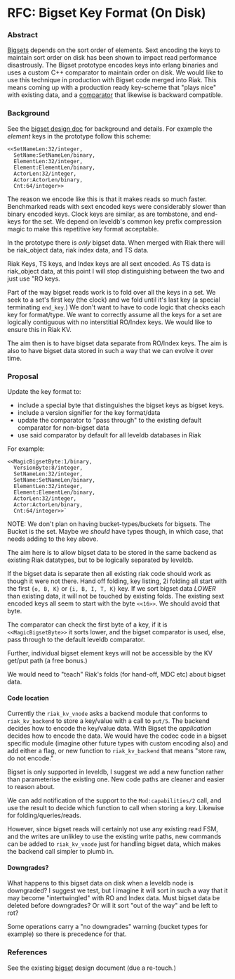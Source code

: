 # RFC: Bigset Key Format (On Disk)

### Abstract

[Bigsets][bigset] depends on the sort order of elements. Sext encoding
the keys to maintain sort order on disk has been shown to impact read
performance disastrously. The Bigset prototype encodes keys into
erlang binaries and uses a custom C++ comparator to maintain order on
disk. We would like to use this technique in production with Bigset
code merged into Riak. This means coming up with a production ready
key-scheme that "plays nice" with existing data, and a
[comparator][comparator] that likewise is backward compatible.

### Background

See the [bigset design doc][bigset] for background and details. For
example the _element_ keys in the prototype follow this scheme:

    <<SetNameLen:32/integer,
      SetName:SetNameLen/binary,
      ElementLen:32/integer,
      Element:ElementLen/binary,
      ActorLen:32/integer,
      Actor:ActorLen/binary,
      Cnt:64/integer>>

The reason we encode like this is that it makes reads so much
faster. Benchmarked reads with sext encoded keys were considerably
slower than binary encoded keys. Clock keys are similar, as are
tombstone, and end-keys for the set. We depend on leveldb's common key
prefix compression magic to make this repetitive key format
acceptable.

In the prototype there is _only_ bigset data. When merged with Riak
there will be riak_object data, riak index data, and TS data.

Riak Keys, TS keys, and Index keys are all sext encoded. As TS data is
riak_object data, at this point I will stop distinguishing between the
two and just use "RO keys.

Part of the way bigset reads work is to fold over all the keys in a
set. We seek to a set's first key (the clock) and we fold until it's
last key (a special terminating `end_key`.) We don't want to have to
code logic that checks each key for format/type. We want to correctly
assume all the keys for a set are logically contiguous with no
interstitial RO/Index keys. We would like to ensure this in Riak KV.

The aim then is to have bigset data separate from RO/Index keys. The
aim is also to have bigset data stored in such a way that we can
evolve it over time.

### Proposal

Update the key format to:

- include a special byte that distinguishes the bigset keys as bigset
    keys.
- include a version signifier for the key format/data
- update the comparator to "pass through" to the existing default
  comparator for non-bigset data
- use said comparator by default for all leveldb databases in Riak

For example:

    <<MagicBigsetByte:1/binary,
      VersionByte:8/integer,
      SetNameLen:32/integer,
      SetName:SetNameLen/binary,
      ElementLen:32/integer,
      Element:ElementLen/binary,
      ActorLen:32/integer,
      Actor:ActorLen/binary,
      Cnt:64/integer>>`

NOTE: We don't plan on having bucket-types/buckets for bigsets. The Bucket is the set.
Maybe we _should_ have types though, in which case, that needs adding to the key above.

The aim here is to allow bigset data to be stored in the same backend
as existing Riak datatypes, but to be logically separated by leveldb.

If the bigset data is separate then all existing riak code should work
as though it were not there. Hand off folding, key listing, 2i folding
all start with the first `{o, B, K}` or `{i, B, I, T, K}` key. If we
sort bigset data _LOWER_ than existing data, it will not be touched by
existing folds. The existing sext encoded keys all seem to start with
the byte `<<16>>`. We should avoid that byte.

The comparator can check the first byte of a key, if it is
`<<MagicBigsetByte>>` it sorts lower, and the bigset comparator is
used, else, pass through to the default leveldb comparator.

Further, individual bigset element keys will not be accessible by the
KV get/put path (a free bonus.)

We would need to "teach" Riak's folds (for hand-off, MDC etc) about
bigset data.

#### Code location

Currently the `riak_kv_vnode` asks a backend module that conforms to
`riak_kv_backend` to store a key/value with a call to `put/5`. The
backend decides how to encode the key/value data. With Bigset the
_application_ decides how to encode the data. We would have the codec
code in a bigset specific module (imagine other future types with
custom encoding also) and add either a flag, or new function to
`riak_kv_backend` that means "store raw, do not encode."

Bigset is only supported in leveldb, I suggest we add a new function
rather than parameterise the existing one. New code paths are cleaner
and easier to reason about.

We can add notification of the support to the `Mod:capabilities/2`
call, and use the result to decide which function to call when storing
a key. Likewise for folding/queries/reads.

However, since bigset reads will certainly not use any existing read
FSM, and the writes are unlikley to use the existing write paths, new
commands can be added to `riak_kv_vnode` just for handling bigset
data, which makes the backend call simpler to plumb in.

#### Downgrades?

What happens to this bigset data on disk when a leveldb
node is downgraded? I suggest we test, but I imagine it will sort in
such a way that it may become "intertwingled" with RO and Index
data. Must bigset data be deleted before downgrades? Or will it sort
"out of the way" and be left to rot?

Some operations carry a "no downgrades" warning (bucket types for
example) so there is precedence for that.

### References

See the existing [bigset][bigset] design document (due a re-touch.)

[bigset]: https://github.com/basho-bin/bigsets/blob/master/doc/bigsets-design.md "The original design doc"
[comparator]: https://github.com/basho/eleveldb/blob/pp-bigset-streaming-fold-per-elem-ctx/c_src/BigsetComparator.cc "The current custom comparator"
